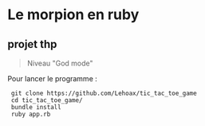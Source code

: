 Le morpion en ruby 
==================
projet thp
----------


> Niveau "God mode"   

Pour lancer le programme :


     git clone https://github.com/Lehoax/tic_tac_toe_game
     cd tic_tac_toe_game/  
     bundle install  
     ruby app.rb  
